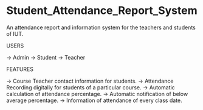 # Student_Attendance_Report_System
An attendance report and information system for the teachers and students of IUT.

USERS

-> Admin
-> Student
-> Teacher

FEATURES

-> Course Teacher contact information for students.
-> Attendance Recording digitally for students of a particular course.
-> Automatic calculation of attendance percentage.
-> Automatic notification of below average percentage.
-> Information of attendance of every class date.
